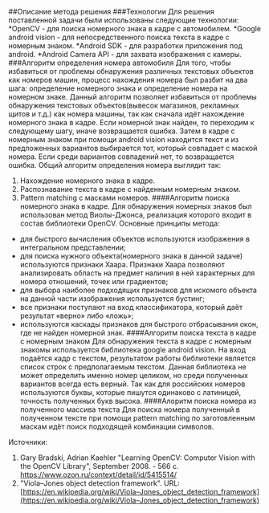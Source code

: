 ##Описание метода решения
###Технологии
Для решения поставленной задачи были использованы следующие технологии:
*OpenCV - для поиска номерного знака в кадре с автомобилем.
*Google android vision - для непосредственного поиска текста в кадре с номерным знаком.
*Android SDK - для разработки приложения под android.
*Android Camera API - для захвата изображения c камеры.
###Алгоритм определения номера автомобиля
Для того, чтобы избавиться от проблемы обнаружения различных текстовых объектов как номеров машин, процесс нахождения номера был разбит на два шага: определение номерного знака и определение номера на номерном знаке.
Данный алгоритм позволяет избавиться от проблемы обнаружения текстовых объектов(вывесок магазинов, рекламных щитов и т.д.) как номера машины, так как сначала идёт нахождение номерного знака в кадре. Если номерной знак найден, то переходим к следующему шагу, иначе возвращается ошибка. Затем в кадре с номерным знаком при помощи android vision находится текст и из предложенных вариантов выбирается тот, который совпадает с маской номера. Если среди вариантов совпадений нет, то возвращается ошибка.
Общий алгоритм определения номера выглядит так:
1. Нахождение номерного знака в кадре.
2. Распознавание текста в кадре с найденным номерным знаком.
3. Pattern matching с масками номеров.
####Алгоритм поиска номерного знака в кадре.
Для обнаружения номерных знаков был использован метод Виолы-Джонса, реализация которого входит в состав библиотеки OpenCV. Основные принципы метода:
* для быстрого вычисления объектов используются изображения в интегральном представлении;
* для поиска нужного объекта(номерного знака в данной задаче) используются признаки Хаара. Признаки Хаара позволяют анализировать область на предмет наличия в ней характерных для номера отношений, точек или градиентов;
* для выбора наиболее подходящих признаков для искомого объекта на данной части изображения используется бустинг;
* все признаки поступают на вход классификатора, который даёт результат «верно» либо «ложь»;
* используются каскады признаков для быстрого отбрасывания окон, где не найден номерной знак.
####Алгоритм поиска текста в кадре с номерным знаком
Для обнаружения текста в кадре с номерным знакомы используется библиотека google android vision. На вход подаётся кадр с текстом, результатом работы библиотеки является список строк с предполагаемым текстом. Данная библиотека не может определить именно номер целиком, но среди полученных вариантов всегда есть верный. Так как для российских номеров используются буквы, которые пишутся одинаково с латиницей, точность полученных букв высока.
####Алоритм поиска номера из полученного массива текста
Для поиска номера полученный в полученном тексте при помощи pattern matching по заготовленным маскам идёт поиск подходящей комбинации символов. 

Источники:
1. Gary Bradski, Adrian Kaehler "Learning OpenCV: Computer Vision with the OpenCV Library", September 2008. - 566 с. https://www.ozon.ru/context/detail/id/5415514/
2. "Viola–Jones object detection framework". URL:[https://en.wikipedia.org/wiki/Viola–Jones_object_detection_framework](https://en.wikipedia.org/wiki/Viola–Jones_object_detection_framework)